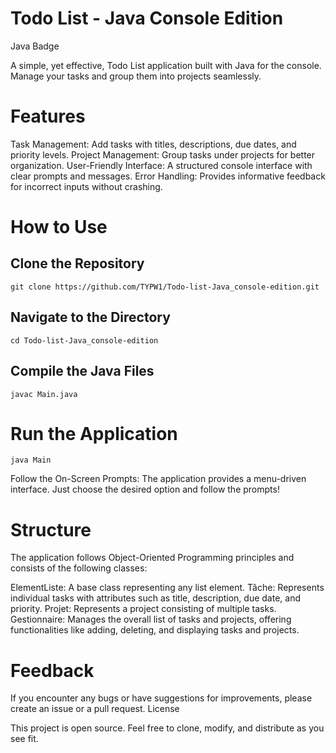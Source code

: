 # Todo List - Java Console Edition

Java Badge

A simple, yet effective, Todo List application built with Java for the console. Manage your tasks and group them into projects seamlessly.
# Features

   Task Management: Add tasks with titles, descriptions, due dates, and priority levels.
    Project Management: Group tasks under projects for better organization.
    User-Friendly Interface: A structured console interface with clear prompts and messages.
    Error Handling: Provides informative feedback for incorrect inputs without crashing.

# How to Use

## Clone the Repository


```git clone https://github.com/TYPW1/Todo-list-Java_console-edition.git```

## Navigate to the Directory


```cd Todo-list-Java_console-edition```

## Compile the Java Files


```javac Main.java```

# Run the Application


```java Main```

Follow the On-Screen Prompts: The application provides a menu-driven interface. Just choose the desired option and follow the prompts!

# Structure

The application follows Object-Oriented Programming principles and consists of the following classes:

   ElementListe: A base class representing any list element.
    Tâche: Represents individual tasks with attributes such as title, description, due date, and priority.
    Projet: Represents a project consisting of multiple tasks.
    Gestionnaire: Manages the overall list of tasks and projects, offering functionalities like adding, deleting, and displaying tasks and projects.

# Feedback

If you encounter any bugs or have suggestions for improvements, please create an issue or a pull request.
License

This project is open source. Feel free to clone, modify, and distribute as you see fit.
